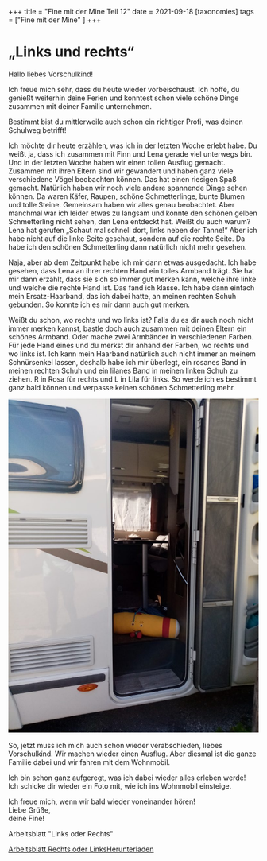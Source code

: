 +++
title = "Fine mit der Mine Teil 12"
date = 2021-09-18
[taxonomies]
tags = ["Fine mit der Mine" ]
+++

# „Links und rechts“

Hallo liebes Vorschulkind!

Ich freue mich sehr, dass du heute wieder vorbeischaust. Ich hoffe, du genießt weiterhin deine Ferien und konntest schon viele schöne Dinge zusammen mit deiner Familie unternehmen.

Bestimmt bist du mittlerweile auch schon ein richtiger Profi, was deinen Schulweg betrifft!

Ich möchte dir heute erzählen, was ich in der letzten Woche erlebt habe. Du weißt ja, dass ich zusammen mit Finn und Lena gerade viel unterwegs bin. Und in der letzten Woche haben wir einen tollen Ausflug gemacht. Zusammen mit ihren Eltern sind wir gewandert und haben ganz viele verschiedene Vögel beobachten können. Das hat einen riesigen Spaß gemacht. Natürlich haben wir noch viele andere spannende Dinge sehen können. Da waren Käfer, Raupen, schöne Schmetterlinge, bunte Blumen und tolle Steine. Gemeinsam haben wir alles genau beobachtet. Aber manchmal war ich leider etwas zu langsam und konnte den schönen gelben Schmetterling nicht sehen, den Lena entdeckt hat. Weißt du auch warum? Lena hat gerufen „Schaut mal schnell dort, links neben der Tanne!“ Aber ich habe nicht auf die linke Seite geschaut, sondern auf die rechte Seite. Da habe ich den schönen Schmetterling dann natürlich nicht mehr gesehen.

Naja, aber ab dem Zeitpunkt habe ich mir dann etwas ausgedacht. Ich habe gesehen, dass Lena an ihrer rechten Hand ein tolles Armband trägt. Sie hat mir dann erzählt, dass sie sich so immer gut merken kann, welche ihre linke und welche die rechte Hand ist. Das fand ich klasse. Ich habe dann einfach mein Ersatz-Haarband, das ich dabei hatte, an meinen rechten Schuh gebunden. So konnte ich es mir dann auch gut merken.

Weißt du schon, wo rechts und wo links ist? Falls du es dir auch noch nicht immer merken kannst, bastle doch auch zusammen mit deinen Eltern ein schönes Armband. Oder mache zwei Armbänder in verschiedenen Farben. Für jede Hand eines und du merkst dir anhand der Farben, wo rechts und wo links ist. Ich kann mein Haarband natürlich auch nicht immer an meinem Schnürsenkel lassen, deshalb habe ich mir überlegt, ein rosanes Band in meinen rechten Schuh und ein lilanes Band in meinen linken Schuh zu ziehen. R in Rosa für rechts und L in Lila für links. So werde ich es bestimmt ganz bald können und verpasse keinen schönen Schmetterling mehr.

![](images/Fine-im-Wohnmobil-768x1024.jpg)

So, jetzt muss ich mich auch schon wieder verabschieden, liebes Vorschulkind. Wir machen wieder einen Ausflug. Aber diesmal ist die ganze Familie dabei und wir fahren mit dem Wohnmobil.

Ich bin schon ganz aufgeregt, was ich dabei wieder alles erleben werde!  
Ich schicke dir wieder ein Foto mit, wie ich ins Wohnmobil einsteige.

Ich freue mich, wenn wir bald wieder voneinander hören!  
Liebe Grüße,  
deine Fine!

Arbeitsblatt "Links oder Rechts"

[Arbeitsblatt Rechts oder Links](https://volksschule-partenkirchen.de/wp-content/uploads/Arbeitsblatt-Rechts-oder-Links.pdf)[Herunterladen](https://volksschule-partenkirchen.de/wp-content/uploads/Arbeitsblatt-Rechts-oder-Links.pdf)
